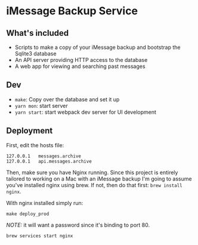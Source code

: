 # iMessage Backup Service

## What's included

* Scripts to make a copy of your iMessage backup and bootstrap the Sqlite3 database
* An API server providing HTTP access to the database
* A web app for viewing and searching past messages

## Dev

* `make`: Copy over the database and set it up
* `yarn mon`: start server
* `yarn start`: start webpack dev server for UI development

## Deployment

First, edit the hosts file:

```
127.0.0.1	messages.archive
127.0.0.1	api.messages.archive
```

Then, make sure you have Nginx running. Since this project is entirely tailored to working on a Mac with an iMessage backup I'm going to assume you've installed nginx using brew. If not, then do that first: `brew install nginx`.

With nginx installed simply run:

```
make deploy_prod
```

*NOTE:* it will want a password since it's binding to port 80.

```
brew services start nginx
```
